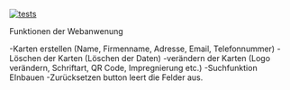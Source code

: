 [![tests](https://github.com/Deniz-goel/Visitenkarten_Webtech/actions/workflows/tests.yml/badge.svg)](https://github.com/Deniz-goel/Visitenkarten_Webtech/actions/workflows/tests.yml)

Funktionen der Webanwenung 

-Karten erstellen (Name, Firmenname, Adresse, Email, Telefonnummer) -Löschen der Karten (Löschen der Daten) -verändern der Karten (Logo verändern, Schriftart, QR Code, Impregnierung etc.) -Suchfunktion EInbauen -Zurücksetzen button leert die Felder aus.